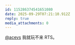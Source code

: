 ```yaml
---
id: 115286374541651080
date: 2025-09-29T07:21:10.912Z
reply: true
media_attachments: 0
---
```


<p><span class="h-card" translate="no"><a href="https://mastodon.social/@acevs" class="u-url mention" rel="nofollow noopener" target="_blank">@<span>acevs</span></a></span> 我就玩不来 RTS。</p>
